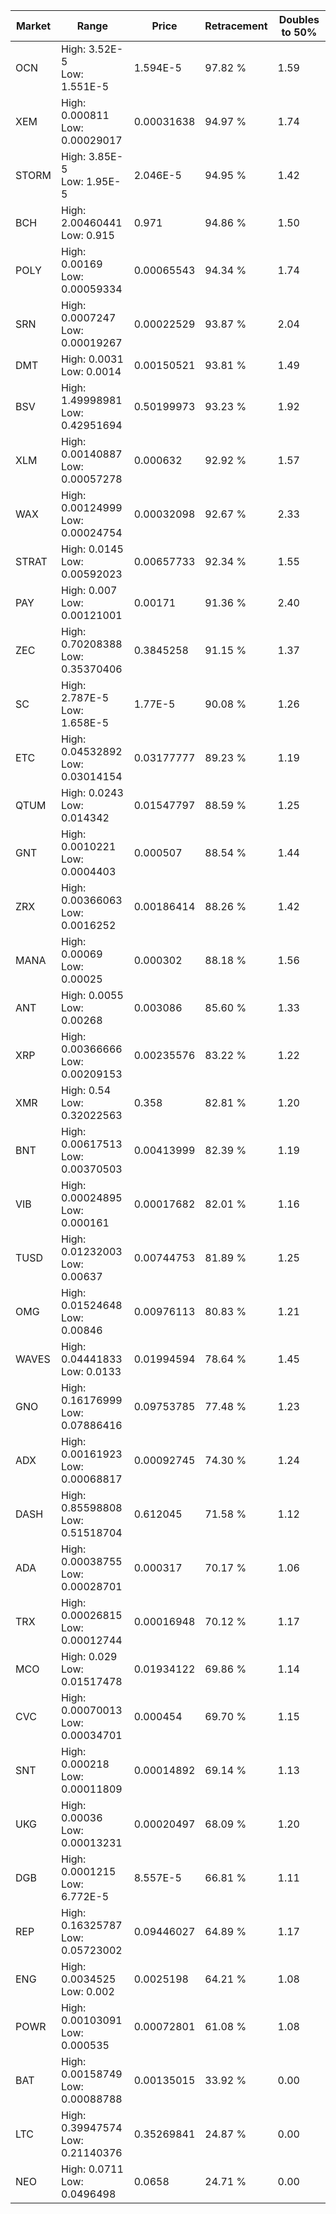 | Market | Range | Price| Retracement | Doubles to 50% |
| --- | --- | --- | --- | --- |
| OCN | High: 3.52E-5<br />Low: 1.551E-5 | 1.594E-5 | 97.82 % | 1.59 |
| XEM | High: 0.000811<br />Low: 0.00029017 | 0.00031638 | 94.97 % | 1.74 |
| STORM | High: 3.85E-5<br />Low: 1.95E-5 | 2.046E-5 | 94.95 % | 1.42 |
| BCH | High: 2.00460441<br />Low: 0.915 | 0.971 | 94.86 % | 1.50 |
| POLY | High: 0.00169<br />Low: 0.00059334 | 0.00065543 | 94.34 % | 1.74 |
| SRN | High: 0.0007247<br />Low: 0.00019267 | 0.00022529 | 93.87 % | 2.04 |
| DMT | High: 0.0031<br />Low: 0.0014 | 0.00150521 | 93.81 % | 1.49 |
| BSV | High: 1.49998981<br />Low: 0.42951694 | 0.50199973 | 93.23 % | 1.92 |
| XLM | High: 0.00140887<br />Low: 0.00057278 | 0.000632 | 92.92 % | 1.57 |
| WAX | High: 0.00124999<br />Low: 0.00024754 | 0.00032098 | 92.67 % | 2.33 |
| STRAT | High: 0.0145<br />Low: 0.00592023 | 0.00657733 | 92.34 % | 1.55 |
| PAY | High: 0.007<br />Low: 0.00121001 | 0.00171 | 91.36 % | 2.40 |
| ZEC | High: 0.70208388<br />Low: 0.35370406 | 0.3845258 | 91.15 % | 1.37 |
| SC | High: 2.787E-5<br />Low: 1.658E-5 | 1.77E-5 | 90.08 % | 1.26 |
| ETC | High: 0.04532892<br />Low: 0.03014154 | 0.03177777 | 89.23 % | 1.19 |
| QTUM | High: 0.0243<br />Low: 0.014342 | 0.01547797 | 88.59 % | 1.25 |
| GNT | High: 0.0010221<br />Low: 0.0004403 | 0.000507 | 88.54 % | 1.44 |
| ZRX | High: 0.00366063<br />Low: 0.0016252 | 0.00186414 | 88.26 % | 1.42 |
| MANA | High: 0.00069<br />Low: 0.00025 | 0.000302 | 88.18 % | 1.56 |
| ANT | High: 0.0055<br />Low: 0.00268 | 0.003086 | 85.60 % | 1.33 |
| XRP | High: 0.00366666<br />Low: 0.00209153 | 0.00235576 | 83.22 % | 1.22 |
| XMR | High: 0.54<br />Low: 0.32022563 | 0.358 | 82.81 % | 1.20 |
| BNT | High: 0.00617513<br />Low: 0.00370503 | 0.00413999 | 82.39 % | 1.19 |
| VIB | High: 0.00024895<br />Low: 0.000161 | 0.00017682 | 82.01 % | 1.16 |
| TUSD | High: 0.01232003<br />Low: 0.00637 | 0.00744753 | 81.89 % | 1.25 |
| OMG | High: 0.01524648<br />Low: 0.00846 | 0.00976113 | 80.83 % | 1.21 |
| WAVES | High: 0.04441833<br />Low: 0.0133 | 0.01994594 | 78.64 % | 1.45 |
| GNO | High: 0.16176999<br />Low: 0.07886416 | 0.09753785 | 77.48 % | 1.23 |
| ADX | High: 0.00161923<br />Low: 0.00068817 | 0.00092745 | 74.30 % | 1.24 |
| DASH | High: 0.85598808<br />Low: 0.51518704 | 0.612045 | 71.58 % | 1.12 |
| ADA | High: 0.00038755<br />Low: 0.00028701 | 0.000317 | 70.17 % | 1.06 |
| TRX | High: 0.00026815<br />Low: 0.00012744 | 0.00016948 | 70.12 % | 1.17 |
| MCO | High: 0.029<br />Low: 0.01517478 | 0.01934122 | 69.86 % | 1.14 |
| CVC | High: 0.00070013<br />Low: 0.00034701 | 0.000454 | 69.70 % | 1.15 |
| SNT | High: 0.000218<br />Low: 0.00011809 | 0.00014892 | 69.14 % | 1.13 |
| UKG | High: 0.00036<br />Low: 0.00013231 | 0.00020497 | 68.09 % | 1.20 |
| DGB | High: 0.0001215<br />Low: 6.772E-5 | 8.557E-5 | 66.81 % | 1.11 |
| REP | High: 0.16325787<br />Low: 0.05723002 | 0.09446027 | 64.89 % | 1.17 |
| ENG | High: 0.0034525<br />Low: 0.002 | 0.0025198 | 64.21 % | 1.08 |
| POWR | High: 0.00103091<br />Low: 0.000535 | 0.00072801 | 61.08 % | 1.08 |
| BAT | High: 0.00158749<br />Low: 0.00088788 | 0.00135015 | 33.92 % | 0.00 |
| LTC | High: 0.39947574<br />Low: 0.21140376 | 0.35269841 | 24.87 % | 0.00 |
| NEO | High: 0.0711<br />Low: 0.0496498 | 0.0658 | 24.71 % | 0.00 |
